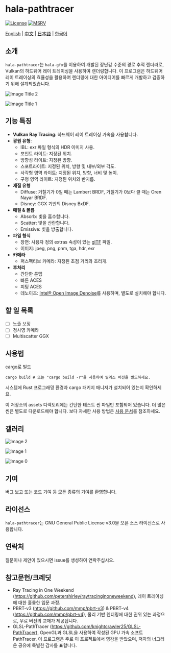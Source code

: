 # hala-pathtracer
[![License](https://img.shields.io/badge/License-GPL3-blue.svg)](https://www.gnu.org/licenses/gpl-3.0.en.html)
[![MSRV](https://img.shields.io/badge/rustc-1.70.0+-ab6000.svg)](https://blog.rust-lang.org/2023/06/01/Rust-1.70.0.html)

[English](README.md) | [中文](README_CN.md) | [日本語](README_JP.md) | [한국어](README_KO.md)

## 소개
`hala-pathtracer`는 `hala-gfx`를 이용하여 개발된 장난감 수준의 경로 추적 렌더러로, Vulkan의 하드웨어 레이 트레이싱을 사용하여 렌더링합니다.
이 프로그램은 하드웨어 레이 트레이싱의 효율성을 활용하여 렌더링에 대한 아이디어를 빠르게 개발하고 검증하기 위해 설계되었습니다.

![Image Title 2](docs/images/dragon-all.png)

![Image Title 1](docs/images/bedroom.png)

## 기능 특징
- **Vulkan Ray Tracing**: 하드웨어 레이 트레이싱 가속을 사용합니다.
- **광원 유형**:
  - IBL: exr 파일 형식의 HDR 이미지 사용.
  - 포인트 라이트: 지정된 위치.
  - 방향성 라이트: 지정된 방향.
  - 스포트라이트: 지정된 위치, 방향 및 내부/외부 각도.
  - 사각형 영역 라이트: 지정된 위치, 방향, 너비 및 높이.
  - 구형 영역 라이트: 지정된 위치와 반지름.
- **재질 유형**
  - Diffuse: 거칠기가 0일 때는 Lambert BRDF, 거칠기가 0보다 클 때는 Oren Nayar BRDF.
  - Disney: GGX 기반의 Disney BxDF.
- **매질 & 볼륨**
  - Absorb: 빛을 흡수합니다.
  - Scatter: 빛을 산란합니다.
  - Emissive: 빛을 방출합니다.
- **파일 형식**
  - 장면: 사용자 정의 extras 속성이 있는 [glTF](https://www.khronos.org/gltf/) 파일.
  - 이미지: jpeg, png, pnm, tga, hdr, exr
- **카메라**
  - 퍼스펙티브 카메라: 지정된 초점 거리와 조리개.
- **후처리**
  - 간단한 톤맵
  - 빠른 ACES
  - 피팅 ACES
  - 데노이즈: [Intel® Open Image Denoise](https://www.openimagedenoise.org/)를 사용하며, 별도로 설치해야 합니다.

## 할 일 목록

- [ ] 노출 보정
- [ ] 정사영 카메라
- [ ] Multiscatter GGX

## 사용법
cargo로 빌드

```shell
cargo build # 또는 "cargo build -r"을 사용하여 릴리스 버전을 빌드하세요.
```

시스템에 Rust 프로그래밍 환경과 cargo 패키지 매니저가 설치되어 있는지 확인하세요.

이 저장소의 assets 디렉토리에는 간단한 테스트 씬 파일만 포함되어 있습니다. 더 많은 씬은 별도로 다운로드해야 합니다. 보다 자세한 사용 방법은 [사용 문서](docs/HOW_TO.md)를 참조하세요.

## 갤러리

![Image 2](docs/images/tropical.png)

![Image 1](docs/images/teapot-full.png)

![Image 0](docs/images/cornell-box.png)

## 기여
버그 보고 또는 코드 기여 등 모든 종류의 기여를 환영합니다.

## 라이선스
`hala-pathtracer`는 GNU General Public License v3.0을 오픈 소스 라이선스로 사용합니다.

## 연락처
질문이나 제안이 있으시면 issue를 생성하여 연락주십시오.

## 참고문헌/크레딧
- Ray Tracing in One Weekend (https://github.com/petershirley/raytracinginoneweekend), 레이 트레이싱에 대한 훌륭한 입문 과정.
- PBRT-v3 (https://github.com/mmp/pbrt-v3) & PBRT-v4 (https://github.com/mmp/pbrt-v4), 물리 기반 렌더링에 대한 권위 있는 과정으로, 무료 버전의 교재가 제공됩니다.
- GLSL-PathTracer (https://github.com/knightcrawler25/GLSL-PathTracer), OpenGL과 GLSL을 사용하여 작성된 GPU 가속 소프트 PathTracer. 이 프로그램은 주로 이 프로젝트에서 영감을 받았으며, 저자의 너그러운 공유에 특별한 감사를 표합니다.